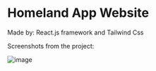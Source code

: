 ﻿# Homeland App Website
 
 Made by: React.js framework and Tailwind Css
 
 Screenshots from the project:
 
 ![image](https://user-images.githubusercontent.com/68334383/176813716-97d28867-4e86-41da-a32e-41fa6e36122d.png)

